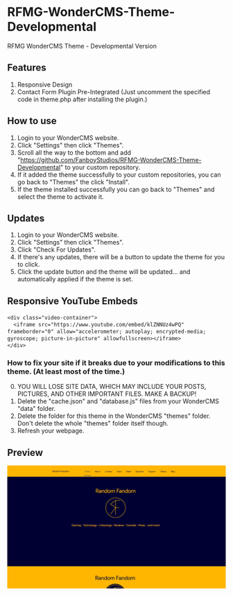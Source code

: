 # RFMG-WonderCMS-Theme-Developmental
RFMG WonderCMS Theme - Developmental Version

## Features
1. Responsive Design
2. Contact Form Plugin Pre-Integrated (Just uncomment the specified code in theme.php after installing the plugin.)

## How to use
1. Login to your WonderCMS website.
2. Click "Settings" then click "Themes".
3. Scroll all the way to the bottom and add "https://github.com/FanboyStudios/RFMG-WonderCMS-Theme-Developmental" to your custom repository.
4. If it added the theme successfully to your custom repositories, you can go back to "Themes" the click "Install".
5. If the theme installed successfully you can go back to "Themes" and select the theme to activate it.

## Updates
1. Login to your WonderCMS website.
2. Click "Settings" then click "Themes".
3. Click "Check For Updates".
4. If there's any updates, there will be a button to update the theme for you to click.
5. Click the update button and the theme will be updated... and automatically applied if the theme is set.

## Responsive YouTube Embeds
```
<div class="video-container">
  <iframe src="https://www.youtube.com/embed/klZNNUz4wPQ" frameborder="0" allow="accelerometer; autoplay; encrypted-media; gyroscope; picture-in-picture" allowfullscreen></iframe>
</div>
```

### How to fix your site if it breaks due to your modifications to this theme. (At least most of the time.)
0. YOU WILL LOSE SITE DATA, WHICH MAY INCLUDE YOUR POSTS, PICTURES, AND OTHER IMPORTANT FILES. MAKE A BACKUP!
1. Delete the "cache.json" and "database.js" files from your WonderCMS "data" folder.
2. Delete the folder for this theme in the WonderCMS "themes" folder. Don't delete the whole "themes" folder itself though.
3. Refresh your webpage.

## Preview
![Theme preview](/preview.jpg)
